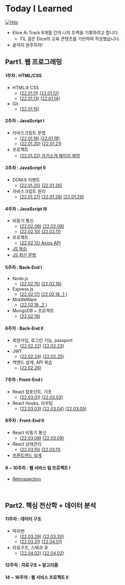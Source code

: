 # Today I Learned

[![Hits](https://hits.seeyoufarm.com/api/count/incr/badge.svg?url=https%3A%2F%2Fgithub.com%2FParkJungYoon%2FTIL-Alice_Ai_Track_4th&count_bg=%23FFD9D9&title_bg=%23FF7474&icon=&icon_color=%23E7E7E7&title=hits&edge_flat=false)](https://hits.seeyoufarm.com)

- Elice Ai Track 6개월 간의 나의 트랙을 기록하려고 합니다.
  - TIL 글은 Elice의 교육 콘텐츠를 기반하여 작성했습니다.
- 끝까지 완주하자!

## Part1. 웹 프로그래밍

#### 1주차 : HTML/CSS

- HTML과 CSS
  - [(22.01.11)](./Web/1주차-1.md) [(22.01.12)](./Web/1주차-2.md)
  - [(22.01.13)](./Web/1주차-3.md) [(22.01.14)](./Web/1주차-4.md)
- Git
  - [(22.01.15)](./Web/1주차-5.md)

#### 2주차 : JavaScript I

- 자바스크립트 문법
  - [(22.01.18)](./Web/2주차-1.md) [(22.01.19)](./Web/2주차-2.md)
  - [(22.01.20)](./Web/2주차-3.md) [(22.01.21) ](./Web/2주차-4.md)
- 프로젝트
  - [(22.01.22) 자기소개 페이지 제작](http://parkjungyoon.kdt-gitlab.elice.io/produce-myself/index.html)

#### 3주차 : JavaScript II

- DOM과 이벤트
  - [(22.01.25)](./Web/3주차-1.md) [(22.01.26)](./Web/3주차-2.md)
- 자바스크립트 원리
  - [(22.01.27)](./Web/3주차-3.md) [(22.01.28)](./Web/3주차-4.md) [(22.01.29)](./Web/3주차-5.md)

#### 4주차 : JavaScript III

- 비동기 통신
  - [(22.02.08)](./Web/4주차-1.md) [(22.02.09)](./Web/4주차-2.md)
  - [(22.02.10)](./Web/4주차-3.md) [(22.02.11)](./Web/4주차-4.md)
- 프로젝트
  - [(22.02.12) Axios API](./Web/4주차-5.md)
- [JS 복습](./Web/JS-복습.md)
- [JS 최신 문법](./Web/JavaScript_최신문법.md)

#### 5주차 : Back-End I

- Node.js
  - [(22.02.15)](./Web/5주차-1.md) [(22.02.16)](./Web/5주차-2.md)
- Express.js
  - [(22.02.17)](./Web/5주차-3.md) [(22.02.18 \_1 )](./Web/5주차-4-1.md)
- MiddleWare
  - [(22.02.18 \_2 )](./Web/5주차-4-2.md)
- MongoDB + 프로젝트
  - [(22.02.19)](./Web/5주차-5.md)

#### 6주차 : Back-End II

- 회원가입, 로그인 기능, passport
  - [(22.02.22)](./Web/6주차-1.md) [(22.02.23)](./Web/6주차-2.md)
- JWT
  - [(22.02.24)](./Web/6주차-3.md) [(22.02.25)](./Web/6주차-4.md)
- 백엔드 설계, API 복습
  - [(22.02.26)](./Web/6주차-5.md)

#### 7주차 : Front-End I

- React 컴포넌트, 기초
  - [(22.03.01)](./Web/7주차-1.md) [(22.03.02)](./Web/7주차-2.md)
- React Hooks, 라우팅
  - [(22.03.03)](./Web/7주차-3.md) [(22.03.04)](./Web/7주차-4.md) [(22.03.05)](./Web/7주차-5.md)

#### 8주차 : Front-End II

- React 비동기 통신
  - [(22.03.08)](./Web/8주차-1.md) [(22.03.09)](./Web/8주차-2.md)
- React 상태관리
  - [(22.03.10)](./Web/8주차-3.md) [(22.03.11)](./Web/8주차-4.md)
- [프론트엔드 설계](./Web/8%EC%A3%BC%EC%B0%A8-5.md)

#### 9 ~ 10주차 : 웹 서비스 팀 프로젝트 I

- [Retrospection](https://hello-judy-world.tistory.com/category/%EC%97%98%EB%A6%AC%EC%8A%A4%20AI%20%ED%8A%B8%EB%9E%99%204%EA%B8%B0/1.%20%ED%8F%AC%ED%8A%B8%ED%8F%B4%EB%A6%AC%EC%98%A4%20%EA%B3%B5%EC%9C%A0%20%EC%9B%B9%20%EC%84%9C%EB%B9%84%EC%8A%A4)

<br>

## Part2. 핵심 전산학 + 데이터 분석

#### 11주차 : 데이터 구조

- 파이썬
  - [(22.03.29)](./DataAnalysis/11주차-1.md) [(22.03.30)](./DataAnalysis/11주차-2.md)
  - [(22.03.31)](./DataAnalysis/11주차-3.md) [(22.04.01)](./DataAnalysis/11주차-4.md)
- 자료구조, 스택과 큐
  - [(22.04.02)](https://github.com/ParkJungYoon/python_coding_test_study/blob/3474e8a5db305eff6a31848b4f9c7da286754c46/DataStructure/DataStructure.md) [(22.04.02)](https://github.com/ParkJungYoon/python_coding_test_study/blob/3474e8a5db305eff6a31848b4f9c7da286754c46/DataStructure/Stack&Queue.md)

#### 12주차 : 자료구조 + 알고리즘

#### 14 ~ 16주차 : 웹 서비스 프로젝트 II
